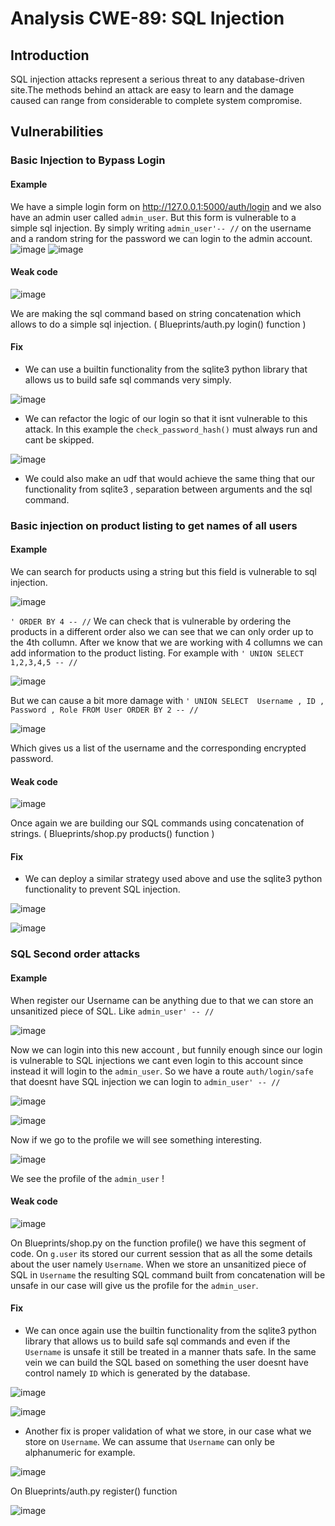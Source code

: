 # Analysis CWE-89: SQL Injection

## Introduction 

SQL injection attacks represent a serious threat to any database-driven site.The methods behind an attack
are easy to learn and the damage caused can range from considerable to complete system compromise.

## Vulnerabilities 

### Basic Injection to Bypass Login 

#### Example

We have a simple login form on http://127.0.0.1:5000/auth/login and we also have an admin user called ```admin_user```. But this form is vulnerable to a simple sql injection.
By simply writing ``` admin_user'-- // ``` on the username and a random string for the password we can login to the admin account.
![image](https://github.com/uTigas/SIOProject_1/assets/125353199/8dcde9c2-ba10-44f5-bca5-59aa0b774c4a)
![image](https://github.com/uTigas/SIOProject_1/assets/125353199/43ef5739-baf8-465e-b4bf-8242cb512393)

#### Weak code 
![image](https://github.com/uTigas/SIOProject_1/assets/125353199/a8f3bd7b-c2eb-4345-9fc6-a4611eed8015)

We are making the sql command based on string concatenation which allows to do a simple sql injection. ( Blueprints/auth.py login() function )

#### Fix 

- We can use a builtin functionality from the sqlite3 python library that allows us to build safe sql commands very simply.

![image](https://github.com/uTigas/SIOProject_1/assets/125353199/a7d964b2-04a3-43e5-b2d1-dc7d564e1b6a)

- We can refactor the logic of our login so that it isnt vulnerable to this attack. In this example the ```check_password_hash()``` must always run and cant be skipped.

![image](https://github.com/uTigas/SIOProject_1/assets/125353199/18d2de35-ad85-458d-85da-8056e5100270)

- We could also make an udf that would achieve the same thing that our functionality from sqlite3 , separation between arguments and the sql command.

### Basic injection on product listing to get names of all users

#### Example

We can search for products using a string but this field is vulnerable to sql injection.

![image](https://github.com/uTigas/SIOProject_1/assets/125353199/c7f1df89-f433-4924-b87a-d081579c61fe)

```' ORDER BY 4 -- //```
We can check that is vulnerable by ordering the products in a different order also we can see that we can only order up to the 4th collumn.
After we know that we are working with 4 collumns we can add information to the product listing. For example with ```' UNION SELECT 1,2,3,4,5 -- // ```

![image](https://github.com/uTigas/SIOProject_1/assets/125353199/0be2f68c-5dfa-4757-a14a-00278925e310)

But we can cause a bit more damage with ```' UNION SELECT  Username , ID , Password , Role FROM User ORDER BY 2 -- //```

![image](https://github.com/uTigas/SIOProject_1/assets/125353199/4436cba5-efa7-4342-b766-a889cba4e250)

Which gives us a list of the username and the corresponding encrypted password.

#### Weak code

![image](https://github.com/uTigas/SIOProject_1/assets/125353199/edf2f1ae-6e16-43c7-8837-9ce45723f4a3)

Once again we are building our SQL commands using concatenation of strings. ( Blueprints/shop.py products() function ) 

#### Fix 

- We can deploy a similar strategy used above and use the sqlite3 python functionality to prevent SQL injection.

![image](https://github.com/uTigas/SIOProject_1/assets/125353199/d6a7588f-aea9-4dbb-bd32-6aff9352de8e)

![image](https://github.com/uTigas/SIOProject_1/assets/125353199/63218a15-91f2-41fd-8a16-f4058e310b31)

### SQL Second order attacks

#### Example

When register our Username can be anything due to that we can store an unsanitized piece of SQL. Like ``` admin_user' -- // ```

![image](https://github.com/uTigas/SIOProject_1/assets/125353199/c9991a07-9f17-43e4-bdec-4ac5c87c17c5)

Now we can login into this new account , but funnily enough since our login is vulnerable to SQL injections we cant even login to this account since instead it will login to the ```admin_user```.
So we have a route ```auth/login/safe``` that doesnt have SQL injection we can login to ``` admin_user' -- // ```

![image](https://github.com/uTigas/SIOProject_1/assets/125353199/a61e58b4-3ccd-4dfc-817a-dd877e1a4cf7)

![image](https://github.com/uTigas/SIOProject_1/assets/125353199/4cf4159b-1373-4f47-af71-ddcb6112980d)

Now if we go to the profile we will see something interesting.

![image](https://github.com/uTigas/SIOProject_1/assets/125353199/e499a204-51f0-455e-92ec-92b2eed1f307)

We see the profile of the ```admin_user``` !

#### Weak code

![image](https://github.com/uTigas/SIOProject_1/assets/125353199/f5bb1242-3bb4-480e-ab38-8255a82c7686)

On Blueprints/shop.py on the function profile() we have this segment of code. On ```g.user``` its stored our current session that as all the some details about the user namely ```Username```.
When we store an unsanitized piece of SQL in ```Username``` the resulting SQL command built from concatenation will be unsafe in our case will give us the profile for the ```admin_user```.

#### Fix

- We can once again use the builtin functionality from the sqlite3 python library that allows us to build safe sql commands and even if the ```Username``` is unsafe it still be treated in a manner thats safe. In the same vein we can build the SQL based on something the user doesnt have control namely ```ID``` which is generated by the database.
  
![image](https://github.com/uTigas/SIOProject_1/assets/125353199/81c5ab0f-54bb-44df-a7e5-2252ab7e3669)

![image](https://github.com/uTigas/SIOProject_1/assets/125353199/f4622177-1099-4336-a44e-3f040ad2d932)

- Another fix is proper validation of what we store, in our case what we store on ```Username```. We can assume that ```Username``` can only be alphanumeric for example.

![image](https://github.com/uTigas/SIOProject_1/assets/125353199/27806b90-ac35-448d-8820-6a09d07d554e)

On Blueprints/auth.py register() function

![image](https://github.com/uTigas/SIOProject_1/assets/125353199/595158a1-143e-4277-b317-d9c413102f46)






























